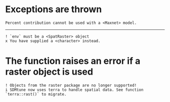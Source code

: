 # Exceptions are thrown

    Percent contribution cannot be used with a <Maxnet> model.

---

    ! `env` must be a <SpatRaster> object
    x You have supplied a <character> instead.

# The function raises an error if a raster object is used

    ! Objects from the raster package are no longer supported!
    i SDMtune now uses terra to handle spatial data. See function `terra::rast()` to migrate.

